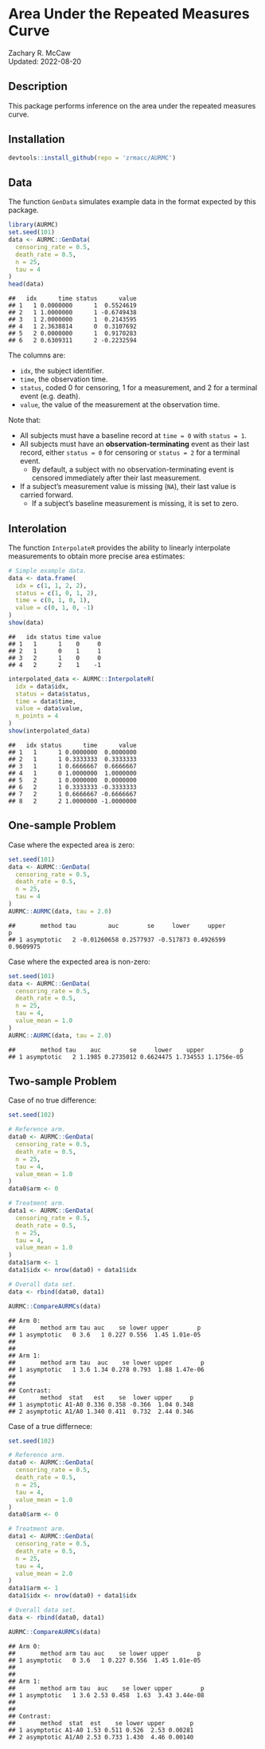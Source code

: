 
# Area Under the Repeated Measures Curve

Zachary R. McCaw <br> Updated: 2022-08-20

## Description

This package performs inference on the area under the repeated measures
curve.

## Installation

``` r
devtools::install_github(repo = 'zrmacc/AURMC')
```

## Data

The function `GenData` simulates example data in the format expected by
this package.

``` r
library(AURMC)
set.seed(101)
data <- AURMC::GenData(
  censoring_rate = 0.5,
  death_rate = 0.5,
  n = 25,
  tau = 4
)
head(data)
```

    ##   idx      time status      value
    ## 1   1 0.0000000      1  0.5524619
    ## 2   1 1.0000000      1 -0.6749438
    ## 3   1 2.0000000      1  0.2143595
    ## 4   1 2.3638814      0  0.3107692
    ## 5   2 0.0000000      1  0.9170283
    ## 6   2 0.6309311      2 -0.2232594

The columns are:

-   `idx`, the subject identifier.
-   `time`, the observation time.
-   `status`, coded 0 for censoring, 1 for a measurement, and 2 for a
    terminal event (e.g. death).
-   `value`, the value of the measurement at the observation time.

Note that:

-   All subjects must have a baseline record at `time = 0` with
    `status = 1`.
-   All subjects must have an **observation-terminating** event as their
    last record, either `status = 0` for censoring or `status = 2` for a
    terminal event.
    -   By default, a subject with no observation-terminating event is
        censored immediately after their last measurement.
-   If a subject’s measurement value is missing (`NA`), their last value
    is carried forward.
    -   If a subject’s baseline measurement is missing, it is set to
        zero.

## Interolation

The function `InterpolateR` provides the ability to linearly interpolate
measurements to obtain more precise area estimates:

``` r
# Simple example data.
data <- data.frame(
  idx = c(1, 1, 2, 2),
  status = c(1, 0, 1, 2),
  time = c(0, 1, 0, 1),
  value = c(0, 1, 0, -1)
)
show(data)
```

    ##   idx status time value
    ## 1   1      1    0     0
    ## 2   1      0    1     1
    ## 3   2      1    0     0
    ## 4   2      2    1    -1

``` r
interpolated_data <- AURMC::InterpolateR(
  idx = data$idx,
  status = data$status,
  time = data$time,
  value = data$value,
  n_points = 4
)
show(interpolated_data)
```

    ##   idx status      time      value
    ## 1   1      1 0.0000000  0.0000000
    ## 2   1      1 0.3333333  0.3333333
    ## 3   1      1 0.6666667  0.6666667
    ## 4   1      0 1.0000000  1.0000000
    ## 5   2      1 0.0000000  0.0000000
    ## 6   2      1 0.3333333 -0.3333333
    ## 7   2      1 0.6666667 -0.6666667
    ## 8   2      2 1.0000000 -1.0000000

## One-sample Problem

Case where the expected area is zero:

``` r
set.seed(101)
data <- AURMC::GenData(
  censoring_rate = 0.5,
  death_rate = 0.5,
  n = 25,
  tau = 4
)
AURMC::AURMC(data, tau = 2.0)
```

    ##       method tau         auc        se     lower     upper         p
    ## 1 asymptotic   2 -0.01260658 0.2577937 -0.517873 0.4926599 0.9609975

Case where the expected area is non-zero:

``` r
set.seed(101)
data <- AURMC::GenData(
  censoring_rate = 0.5,
  death_rate = 0.5,
  n = 25,
  tau = 4,
  value_mean = 1.0
)
AURMC::AURMC(data, tau = 2.0)
```

    ##       method tau    auc        se     lower    upper          p
    ## 1 asymptotic   2 1.1985 0.2735012 0.6624475 1.734553 1.1756e-05

## Two-sample Problem

Case of no true difference:

``` r
set.seed(102)

# Reference arm.
data0 <- AURMC::GenData(
  censoring_rate = 0.5,
  death_rate = 0.5,
  n = 25,
  tau = 4,
  value_mean = 1.0
)
data0$arm <- 0

# Treatment arm.
data1 <- AURMC::GenData(
  censoring_rate = 0.5,
  death_rate = 0.5,
  n = 25,
  tau = 4,
  value_mean = 1.0
)
data1$arm <- 1
data1$idx <- nrow(data0) + data1$idx

# Overall data set.
data <- rbind(data0, data1)

AURMC::CompareAURMCs(data)
```

    ## Arm 0:
    ##       method arm tau auc    se lower upper        p
    ## 1 asymptotic   0 3.6   1 0.227 0.556  1.45 1.01e-05
    ## 
    ## 
    ## Arm 1:
    ##       method arm tau  auc    se lower upper        p
    ## 1 asymptotic   1 3.6 1.34 0.278 0.793  1.88 1.47e-06
    ## 
    ## 
    ## Contrast:
    ##       method  stat   est    se  lower upper     p
    ## 1 asymptotic A1-A0 0.336 0.358 -0.366  1.04 0.348
    ## 2 asymptotic A1/A0 1.340 0.411  0.732  2.44 0.346

Case of a true differnece:

``` r
set.seed(102)

# Reference arm.
data0 <- AURMC::GenData(
  censoring_rate = 0.5,
  death_rate = 0.5,
  n = 25,
  tau = 4,
  value_mean = 1.0
)
data0$arm <- 0

# Treatment arm.
data1 <- AURMC::GenData(
  censoring_rate = 0.5,
  death_rate = 0.5,
  n = 25,
  tau = 4,
  value_mean = 2.0
)
data1$arm <- 1
data1$idx <- nrow(data0) + data1$idx

# Overall data set.
data <- rbind(data0, data1)

AURMC::CompareAURMCs(data)
```

    ## Arm 0:
    ##       method arm tau auc    se lower upper        p
    ## 1 asymptotic   0 3.6   1 0.227 0.556  1.45 1.01e-05
    ## 
    ## 
    ## Arm 1:
    ##       method arm tau  auc    se lower upper        p
    ## 1 asymptotic   1 3.6 2.53 0.458  1.63  3.43 3.44e-08
    ## 
    ## 
    ## Contrast:
    ##       method  stat  est    se lower upper       p
    ## 1 asymptotic A1-A0 1.53 0.511 0.526  2.53 0.00281
    ## 2 asymptotic A1/A0 2.53 0.733 1.430  4.46 0.00140
